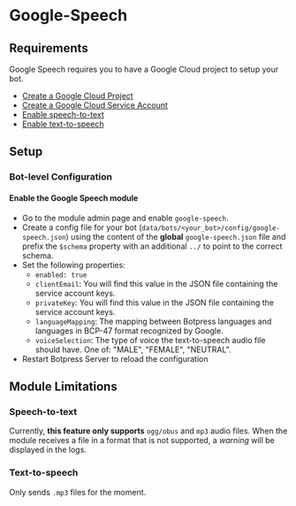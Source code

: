 # Google-Speech

## Requirements

Google Speech requires you to have a Google Cloud project to setup your bot.

- [Create a Google Cloud Project](https://console.cloud.google.com/)
- [Create a Google Cloud Service Account](https://cloud.google.com/speech-to-text/docs/libraries#setting_up_authentication)
- [Enable speech-to-text](https://console.cloud.google.com/marketplace/product/google/speech.googleapis.com)
- [Enable text-to-speech](https://console.cloud.google.com/marketplace/product/google/texttospeech.googleapis.com)

## Setup

### Bot-level Configuration

#### Enable the Google Speech module

- Go to the module admin page and enable `google-speech`.
- Create a config file for your bot (`data/bots/<your_bot>/config/google-speech.json`) using the content of the **global** `google-speech.json` file and prefix the `$schema` property with an additional `../` to point to the correct schema.
- Set the following properties:
  - `enabled: true`
  - `clientEmail`: You will find this value in the JSON file containing the service account keys.
  - `privateKey`: You will find this value in the JSON file containing the service account keys.
  - `languageMapping`: The mapping between Botpress languages and languages in BCP-47 format recognized by Google.
  - `voiceSelection`: The type of voice the text-to-speech audio file should have. One of: "MALE", "FEMALE", "NEUTRAL".
- Restart Botpress Server to reload the configuration

## Module Limitations

### Speech-to-text

Currently, **this feature only supports** `ogg/obus` and `mp3` audio files. When the module receives a file in a format that is not supported, a _warning_ will be displayed in the logs.

### Text-to-speech

Only sends `.mp3` files for the moment.
